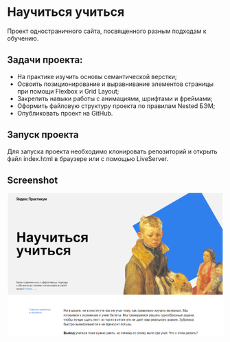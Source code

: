 # Научиться учиться
Проект одностраничного сайта, посвященного разным подходам к обучению.

## Задачи проекта:
  - На практике изучить основы семантической верстки;
  - Освоить позиционирование и выравнивание элементов страницы при помощи Flexbox и Grid Layout;
  - Закрепить навыки работы с анимациями, шрифтами и фреймами;
  - Оформить файловую структуру проекта по правилам Nested БЭМ;
  - Опубликовать проект на GitHub.

## Запуск проекта
  Для запуска проекта необходимо клонировать репозиторий и открыть файл index.html в браузере или с помощью LiveServer.

## Screenshot
![Screenshot](https://github.com/KarinaRakhimova/how-to-learn/blob/main/Screenshot.png)
